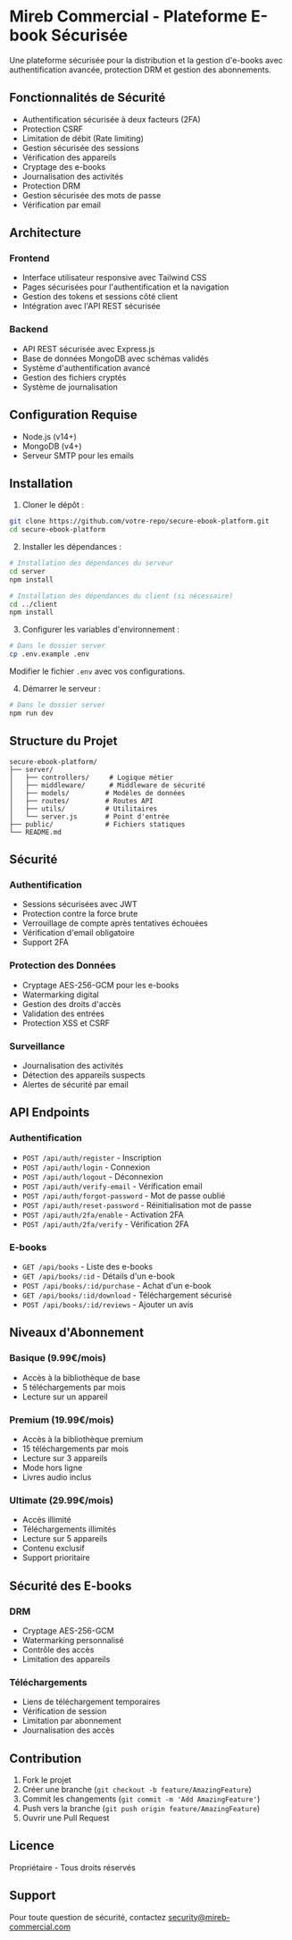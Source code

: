 # Mireb Commercial - Plateforme E-book Sécurisée

Une plateforme sécurisée pour la distribution et la gestion d'e-books avec authentification avancée, protection DRM et gestion des abonnements.

## Fonctionnalités de Sécurité

- Authentification sécurisée à deux facteurs (2FA)
- Protection CSRF
- Limitation de débit (Rate limiting)
- Gestion sécurisée des sessions
- Vérification des appareils
- Cryptage des e-books
- Journalisation des activités
- Protection DRM
- Gestion sécurisée des mots de passe
- Vérification par email

## Architecture

### Frontend
- Interface utilisateur responsive avec Tailwind CSS
- Pages sécurisées pour l'authentification et la navigation
- Gestion des tokens et sessions côté client
- Intégration avec l'API REST sécurisée

### Backend
- API REST sécurisée avec Express.js
- Base de données MongoDB avec schémas validés
- Système d'authentification avancé
- Gestion des fichiers cryptés
- Système de journalisation

## Configuration Requise

- Node.js (v14+)
- MongoDB (v4+)
- Serveur SMTP pour les emails

## Installation

1. Cloner le dépôt :
```bash
git clone https://github.com/votre-repo/secure-ebook-platform.git
cd secure-ebook-platform
```

2. Installer les dépendances :
```bash
# Installation des dépendances du serveur
cd server
npm install

# Installation des dépendances du client (si nécessaire)
cd ../client
npm install
```

3. Configurer les variables d'environnement :
```bash
# Dans le dossier server
cp .env.example .env
```
Modifier le fichier `.env` avec vos configurations.

4. Démarrer le serveur :
```bash
# Dans le dossier server
npm run dev
```

## Structure du Projet

```
secure-ebook-platform/
├── server/
│   ├── controllers/     # Logique métier
│   ├── middleware/      # Middleware de sécurité
│   ├── models/         # Modèles de données
│   ├── routes/         # Routes API
│   ├── utils/          # Utilitaires
│   └── server.js       # Point d'entrée
├── public/             # Fichiers statiques
└── README.md
```

## Sécurité

### Authentification
- Sessions sécurisées avec JWT
- Protection contre la force brute
- Verrouillage de compte après tentatives échouées
- Vérification d'email obligatoire
- Support 2FA

### Protection des Données
- Cryptage AES-256-GCM pour les e-books
- Watermarking digital
- Gestion des droits d'accès
- Validation des entrées
- Protection XSS et CSRF

### Surveillance
- Journalisation des activités
- Détection des appareils suspects
- Alertes de sécurité par email

## API Endpoints

### Authentification
- `POST /api/auth/register` - Inscription
- `POST /api/auth/login` - Connexion
- `POST /api/auth/logout` - Déconnexion
- `POST /api/auth/verify-email` - Vérification email
- `POST /api/auth/forgot-password` - Mot de passe oublié
- `POST /api/auth/reset-password` - Réinitialisation mot de passe
- `POST /api/auth/2fa/enable` - Activation 2FA
- `POST /api/auth/2fa/verify` - Vérification 2FA

### E-books
- `GET /api/books` - Liste des e-books
- `GET /api/books/:id` - Détails d'un e-book
- `POST /api/books/:id/purchase` - Achat d'un e-book
- `GET /api/books/:id/download` - Téléchargement sécurisé
- `POST /api/books/:id/reviews` - Ajouter un avis

## Niveaux d'Abonnement

### Basique (9.99€/mois)
- Accès à la bibliothèque de base
- 5 téléchargements par mois
- Lecture sur un appareil

### Premium (19.99€/mois)
- Accès à la bibliothèque premium
- 15 téléchargements par mois
- Lecture sur 3 appareils
- Mode hors ligne
- Livres audio inclus

### Ultimate (29.99€/mois)
- Accès illimité
- Téléchargements illimités
- Lecture sur 5 appareils
- Contenu exclusif
- Support prioritaire

## Sécurité des E-books

### DRM
- Cryptage AES-256-GCM
- Watermarking personnalisé
- Contrôle des accès
- Limitation des appareils

### Téléchargements
- Liens de téléchargement temporaires
- Vérification de session
- Limitation par abonnement
- Journalisation des accès

## Contribution

1. Fork le projet
2. Créer une branche (`git checkout -b feature/AmazingFeature`)
3. Commit les changements (`git commit -m 'Add AmazingFeature'`)
4. Push vers la branche (`git push origin feature/AmazingFeature`)
5. Ouvrir une Pull Request

## Licence

Propriétaire - Tous droits réservés

## Support

Pour toute question de sécurité, contactez security@mireb-commercial.com
